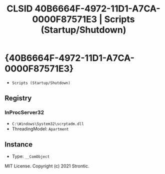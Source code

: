 ﻿---
title: "CLSID 40B6664F-4972-11D1-A7CA-0000F87571E3 | Scripts (Startup/Shutdown)"
excerpt: What is COM-Object CLSID 40B6664F-4972-11D1-A7CA-0000F87571E3?
---

# {40B6664F-4972-11D1-A7CA-0000F87571E3}

* `Scripts (Startup/Shutdown)`

## Registry


### InProcServer32

* `C:\Windows\System32\scrptadm.dll`
* ThreadingModel: `Apartment`

## Instance

* Type: `__ComObject`

MIT License. Copyright (c) 2021 Strontic.



